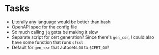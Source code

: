 # Tasks
* Literally any language would be better than bash
* OpenAPI spec for the config file
* So much calling `jq` gotta be making it slow
* Separate script for cert generation? Since there's `gen_csr`, I could also have some function that runs `cfssl`
* Default for `gen_csr` that autosets `OU` to `$CERT_OU`?
